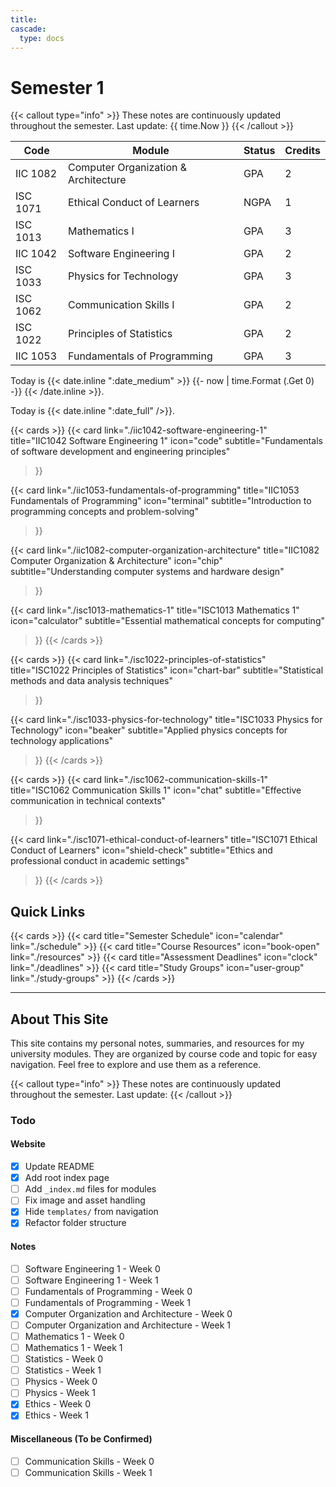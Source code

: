```yaml
---
title:
cascade:
  type: docs
---
```


# Semester 1

{{< callout type="info" >}}
  These notes are continuously updated throughout the semester. Last update: {{ time.Now }}
{{< /callout >}}

| Code     | Module                               | Status | Credits |
| -------- | ------------------------------------ | ------ | ------- |
| IIC 1082 | Computer Organization & Architecture | GPA    | 2       |
| ISC 1071 | Ethical Conduct of Learners          | NGPA   | 1       |
| ISC 1013 | Mathematics I                        | GPA    | 3       |
| IIC 1042 | Software Engineering I               | GPA    | 2       |
| ISC 1033 | Physics for Technology               | GPA    | 3       |
| ISC 1062 | Communication Skills I               | GPA    | 2       |
| ISC 1022 | Principles of Statistics             | GPA    | 2       |
| IIC 1053 | Fundamentals of Programming          | GPA    | 3       |

Today is
{{< date.inline ":date_medium" >}}
  {{- now | time.Format (.Get 0) -}}
{{< /date.inline >}}.

Today is {{< date.inline ":date_full" />}}.

{{< cards >}}
  {{< card 
    link="./iic1042-software-engineering-1" 
    title="IIC1042 Software Engineering 1" 
    icon="code" 
    subtitle="Fundamentals of software development and engineering principles"
  >}}
  
  {{< card 
    link="./iic1053-fundamentals-of-programming" 
    title="IIC1053 Fundamentals of Programming" 
    icon="terminal" 
    subtitle="Introduction to programming concepts and problem-solving" 
  >}}
  
  {{< card 
    link="./iic1082-computer-organization-architecture" 
    title="IIC1082 Computer Organization & Architecture" 
    icon="chip" 
    subtitle="Understanding computer systems and hardware design" 
  >}}
  
  {{< card 
    link="./isc1013-mathematics-1" 
    title="ISC1013 Mathematics 1" 
    icon="calculator" 
    subtitle="Essential mathematical concepts for computing" 
  >}}
{{< /cards >}}

{{< cards >}}
  {{< card 
    link="./isc1022-principles-of-statistics" 
    title="ISC1022 Principles of Statistics" 
    icon="chart-bar" 
    subtitle="Statistical methods and data analysis techniques" 
  >}}
  
  {{< card 
    link="./isc1033-physics-for-technology" 
    title="ISC1033 Physics for Technology" 
    icon="beaker" 
    subtitle="Applied physics concepts for technology applications" 
  >}}
{{< /cards >}}

{{< cards >}}
  {{< card 
    link="./isc1062-communication-skills-1" 
    title="ISC1062 Communication Skills 1" 
    icon="chat" 
    subtitle="Effective communication in technical contexts" 
  >}}
  
  {{< card 
    link="./isc1071-ethical-conduct-of-learners" 
    title="ISC1071 Ethical Conduct of Learners" 
    icon="shield-check" 
    subtitle="Ethics and professional conduct in academic settings" 
  >}}
{{< /cards >}}

## Quick Links

{{< cards >}}
  {{< card title="Semester Schedule" icon="calendar" link="./schedule" >}}
  {{< card title="Course Resources" icon="book-open" link="./resources" >}}
  {{< card title="Assessment Deadlines" icon="clock" link="./deadlines" >}}
  {{< card title="Study Groups" icon="user-group" link="./study-groups" >}}
{{< /cards >}}

---

## About This Site

This site contains my personal notes, summaries, and resources for my university modules. They are organized by course code and topic for easy navigation. Feel free to explore and use them as a reference.

{{< callout type="info" >}}
  These notes are continuously updated throughout the semester. Last update:
{{< /callout >}}


### Todo 
#### Website
- [x] Update README
- [x] Add root index page
- [ ] Add `_index.md` files for modules
- [ ] Fix image and asset handling
- [x] Hide `templates/` from navigation
- [x] Refactor folder structure

#### Notes
- [ ] Software Engineering 1 - Week 0
- [ ] Software Engineering 1 - Week 1
- [ ] Fundamentals of Programming - Week 0
- [ ] Fundamentals of Programming - Week 1
- [x] Computer Organization and Architecture - Week 0
- [ ] Computer Organization and Architecture - Week 1
- [ ] Mathematics 1 - Week 0
- [ ] Mathematics 1 - Week 1
- [ ] Statistics - Week 0
- [ ] Statistics - Week 1
- [ ] Physics - Week 0
- [ ] Physics - Week 1
- [x] Ethics - Week 0
- [x] Ethics - Week 1
#### Miscellaneous (To be Confirmed)
- [ ] Communication Skills - Week 0
- [ ] Communication Skills - Week 1
